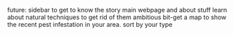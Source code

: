 future:
sidebar to get to know the story main webpage and about stuff learn about natural techniques to get rid of them
ambitious bit-get a map to show the recent pest infestation in your area. sort by your type
